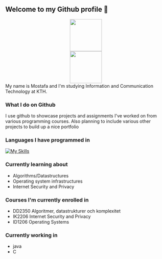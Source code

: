 ## Welcome to my Github profile 👋

<div id="header" align="center">
  <img src="https://media.giphy.com/media/EOmYN5kVP3W2Lyn6dx/giphy.gif" width="100"/>
</div>
<div id="badges" align="center">
  <img src="https://img.shields.io/badge/LinkedIn-blue?logo=LinkedIn&logoColor=blue&style=for-the-badge" width="100"/>
</div>
My name is Mostafa and I'm studying Information and Communication Technology at KTH.

### What I do on Github
I use github to showcase projects and assignments I've worked on from various programming courses. Also planning to include various other projects to build up a nice portfolio 
### Languages I have programmed in
[![My Skills](https://skillicons.dev/icons?i=elixir,cs,java,matlab,latex,git,postgresql)](https://skillicons.dev)
### Currently learning about
* Algorithms/Datastructures
* Operating system infrastructures
* Internet Security and Privacy
### Courses I'm currently enrolled in
* DD2350 Algoritmer, datastrukturer och komplexitet
* IK2206 Internet Security and Privacy
* ID1206 Operating Systems

### Currently working in
* java
* C

<!--
**MrFlamadak** is a ✨ _special_ ✨ repository because its `README.md` (this file) appears on your GitHub profile.

Here are some ideas to get you started:

- 🔭 I’m currently working on ...
currently solving algorithm and other programming problems in Elixir as well as creating a client-server socket framework in java.
- 🌱 I’m currently learning ...
- 👯 I’m looking to collaborate on ...
- 🤔 I’m looking for help with ...
- 💬 Ask me about ...
- 📫 How to reach me: ...
- 😄 Pronouns: ...
- ⚡ Fun fact: ...
-->
